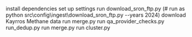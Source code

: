 install dependencies
set up settings
run download_sron_ftp.py (# run as python src\config\ingest\download_sron_ftp.py --years 2024)
download Kayrros Methane data
run merge.py
run qa_provider_checks.py
run_dedup.py
run merge.py
run cluster.py
